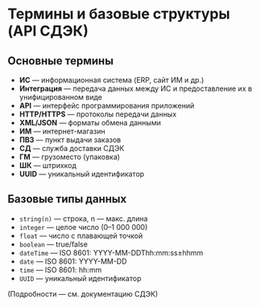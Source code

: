 # Термины и базовые структуры (API СДЭК)

## Основные термины
- **ИС** — информационная система (ERP, сайт ИМ и др.)
- **Интеграция** — передача данных между ИС и предоставление их в унифицированном виде
- **API** — интерфейс программирования приложений
- **HTTP/HTTPS** — протоколы передачи данных
- **XML/JSON** — форматы обмена данными
- **ИМ** — интернет-магазин
- **ПВЗ** — пункт выдачи заказов
- **СД** — служба доставки СДЭК
- **ГМ** — грузоместо (упаковка)
- **ШК** — штрихкод
- **UUID** — уникальный идентификатор

## Базовые типы данных
- `string(n)` — строка, n — макс. длина
- `integer` — целое число (0–1 000 000)
- `float` — число с плавающей точкой
- `boolean` — true/false
- `dateTime` — ISO 8601: YYYY-MM-DDThh:mm:ss±hhmm
- `date` — ISO 8601: YYYY-MM-DD
- `time` — ISO 8601: hh:mm
- `UUID` — уникальный идентификатор

(Подробности — см. документацию СДЭК) 